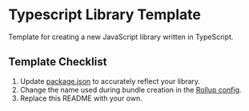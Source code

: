 # Typescript Library Template
Template for creating a new JavaScript library written in TypeScript.

## Template Checklist
1. Update [package.json](package.json) to accurately reflect your library.
2. Change the name used during bundle creation in the [Rollup config](rollup.config.js).
3. Replace this README with your own.
